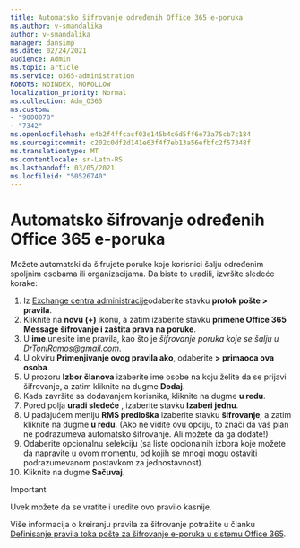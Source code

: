 ```yaml
---
title: Automatsko šifrovanje određenih Office 365 e-poruka
ms.author: v-smandalika
author: v-smandalika
manager: dansimp
ms.date: 02/24/2021
audience: Admin
ms.topic: article
ms.service: o365-administration
ROBOTS: NOINDEX, NOFOLLOW
localization_priority: Normal
ms.collection: Adm_O365
ms.custom:
- "9000078"
- "7342"
ms.openlocfilehash: e4b2f4ffcacf03e145b4c6d5ff6e73a75cb7c184
ms.sourcegitcommit: c202c0df2d141e63f4f7eb13a56efbfc2f57348f
ms.translationtype: MT
ms.contentlocale: sr-Latn-RS
ms.lasthandoff: 03/05/2021
ms.locfileid: "50526740"
---
```

# <a name="automatically-encrypt-certain-office-365-email-messages"></a>Automatsko šifrovanje određenih Office 365 e-poruka

Možete automatski da šifrujete poruke koje korisnici šalju određenim spoljnim osobama ili organizacijama. Da biste to uradili, izvršite sledeće korake:

1. Iz [Exchange centra administracije](https://outlook.office365.com/ecp/)odaberite stavku **protok pošte > pravila**. 
2. Kliknite na **novu (+)** ikonu, a zatim izaberite stavku **primene Office 365 Message šifrovanje i zaštita prava na poruke**.
3. U **ime** unesite ime pravila, kao što je *šifrovanje poruka koje se šalju u DrToniRamos@gmail.com*.
4. U okviru **Primenjivanje ovog pravila ako**, odaberite **> primaoca ova osoba**. 
5. U prozoru **Izbor članova** izaberite ime osobe na koju želite da se prijavi šifrovanje, a zatim kliknite na dugme **Dodaj**. 
6. Kada završite sa dodavanjem korisnika, kliknite na dugme **u redu**.
7. Pored polja **uradi sledeće** , izaberite stavku **Izaberi jednu**. 
8. U padajućem meniju **RMS predloška** izaberite stavku **šifrovanje**, a zatim kliknite na dugme **u redu**. (Ako ne vidite ovu opciju, to znači da vaš plan ne podrazumeva automatsko šifrovanje. Ali možete da ga dodate!)
9. Odaberite opcionalnu selekciju (sa liste opcionalnih izbora koje možete da napravite u ovom momentu, od kojih se mnogi mogu ostaviti podrazumevanom postavkom za jednostavnost).
10. Kliknite na dugme **Sačuvaj**.

> [!IMPORTANT]
> Uvek možete da se vratite i uredite ovo pravilo kasnije.

Više informacija o kreiranju pravila za šifrovanje potražite u članku [Definisanje pravila toka pošte za šifrovanje e-poruka u sistemu Office 365](https://docs.microsoft.com/microsoft-365/compliance/define-mail-flow-rules-to-encrypt-email).

